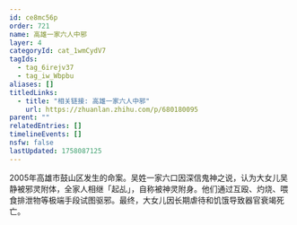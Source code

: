 ```yaml
---
id: ce8mc56p
order: 721
name: 高雄一家六人中邪
layer: 4
categoryId: cat_1wmCydV7
tagIds:
  - tag_6irejv37
  - tag_iw_Wbpbu
aliases: []
titledLinks:
  - title: "相关链接: 高雄一家六人中邪"
    url: https://zhuanlan.zhihu.com/p/680180095
parent: ""
relatedEntries: []
timelineEvents: []
nsfw: false
lastUpdated: 1758087125
---
```


2005年高雄市鼓山区发生的命案。吴姓一家六口因深信鬼神之说，认为大女儿吴静被邪灵附体，全家人相继「起乩」，自称被神灵附身。他们通过互殴、灼烧、喂食排泄物等极端手段试图驱邪。最终，大女儿因长期虐待和饥饿导致器官衰竭死亡。